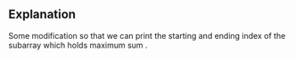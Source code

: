 ## Explanation

Some modification so that we can print the starting and ending index of the subarray which holds maximum sum .